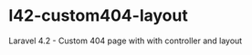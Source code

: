l42-custom404-layout
====================

Laravel 4.2 - Custom 404 page with with controller and layout
